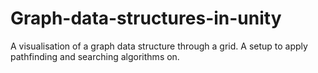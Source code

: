 # Graph-data-structures-in-unity
A visualisation of a graph data structure through a grid. A setup to apply pathfinding and searching algorithms on.
